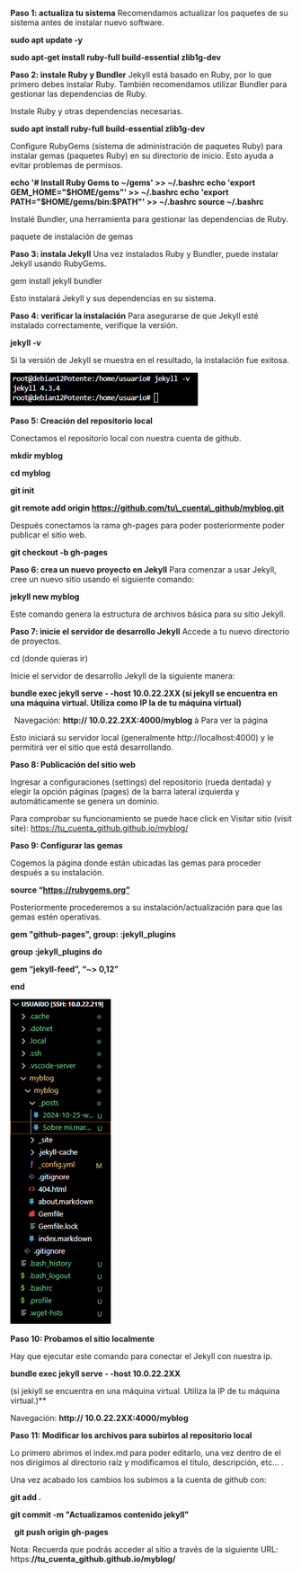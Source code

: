 ﻿
**Paso 1: actualiza tu sistema** 
Recomendamos actualizar los paquetes de su sistema antes de instalar nuevo software. 

**sudo apt update -y**

**sudo apt-get install ruby-full build-essential zlib1g-dev**


**Paso 2: instale Ruby y Bundler** 
Jekyll está basado en Ruby, por lo que primero debes instalar Ruby. También recomendamos utilizar Bundler para gestionar las dependencias de Ruby. 

Instale Ruby y otras dependencias necesarias. 

**sudo apt install ruby-full build-essential zlib1g-dev** 


Configure RubyGems (sistema de administración de paquetes Ruby) para instalar gemas (paquetes Ruby) en su directorio de inicio. Esto ayuda a evitar problemas de permisos. 

**echo '# Install Ruby Gems to ~/gems' >> ~/.bashrc echo 'export GEM\_HOME="$HOME/gems"' >> ~/.bashrc echo 'export PATH="$HOME/gems/bin:$PATH"' >> ~/.bashrc source ~/.bashrc** 


Instalé Bundler, una herramienta para gestionar las dependencias de Ruby. 

paquete de instalación de gemas 

**Paso 3: instala Jekyll** 
Una vez instalados Ruby y Bundler, puede instalar Jekyll usando RubyGems. 

gem install jekyll bundler


Esto instalará Jekyll y sus dependencias en su sistema. 


**Paso 4: verificar la instalación** 
Para asegurarse de que Jekyll esté instalado correctamente, verifique la versión. 

**jekyll -v** 

Si la versión de Jekyll se muestra en el resultado, la instalación fue exitosa. 

![1](/Jekyl-v.png)

**Paso 5: Creación del repositorio local**

Conectamos el repositorio local con nuestra cuenta de github.

**mkdir myblog** 

**cd myblog** 

**git init** 

**git remote add origin https://github.com/tu\_cuenta\_github/myblog.git**

Después conectamos la rama gh-pages para poder posteriormente poder publicar el sitio web.

**git checkout -b gh-pages**

**Paso 6: crea un nuevo proyecto en Jekyll** 
Para comenzar a usar Jekyll, cree un nuevo sitio usando el siguiente comando: 

**jekyll new myblog**


Este comando genera la estructura de archivos básica para su sitio Jekyll. 








**Paso 7: inicie el servidor de desarrollo Jekyll** 
Accede a tu nuevo directorio de proyectos. 

cd (donde quieras ir) 


Inicie el servidor de desarrollo Jekyll de la siguiente manera: 

**bundle exec jekyll serve - -host 10.0.22.2XX (si jekyll se encuentra en una máquina virtual. Utiliza como IP la de tu máquina virtual)**

` `Navegación: **http:// 10.0.22.2XX:4000/myblog** à Para ver la página 


Esto iniciará su servidor local (generalmente http://localhost:4000) y le permitirá ver el sitio que está desarrollando.

**Paso 8: Publicación del sitio web**

Ingresar a configuraciones (settings) del repositorio (rueda dentada) y elegir la opción páginas (pages) de la barra lateral izquierda y automáticamente se genera un dominio. 

Para comprobar su funcionamiento se puede hace click en Visitar sitio (visit site): <https://tu_cuenta_github.github.io/myblog/>











**Paso 9: Configurar las gemas** 

Cogemos la página donde están ubicadas las gemas para proceder después a su instalación.

**source “https://rubygems.org”**

Posteriormente procederemos a su instalación/actualización para que las gemas estén operativas.

**gem "github-pages", group: :jekyll\_plugins** 

**group :jekyll\_plugins do** 

**gem “jekyll-feed”, “~> 0,12”** 

**end**

![2](/informacion.png)

**Paso 10: Probamos el sitio localmente**

Hay que ejecutar este comando para conectar el Jekyll con nuestra ip.

**bundle exec jekyll serve - -host 10.0.22.2XX** 

(si jekiyll se encuentra en una máquina virtual. Utiliza la IP de tu máquina virtual.)** 

Navegación: **http:// 10.0.22.2XX:4000/myblog**

**Paso 11: Modificar los archivos para subirlos al repositorio local**

Lo primero abrimos el index.md para poder editarlo, una vez dentro de el nos dirigimos al directorio raíz y modificamos el titulo, descripción, etc… .

Una vez acabado los cambios los subimos a la cuenta de github con:

**git add .** 

**git commit -m "Actualizamos contenido jekyll"**

` `**git push origin gh-pages**  

Nota: Recuerda que podrás acceder al sitio a través de la siguiente URL: https:**//tu\_cuenta\_github.github.io/myblog/**
